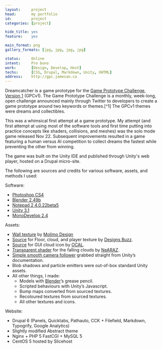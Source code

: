 ```yaml
---
layout:     project
head:       my portfolio
id:         project
categories: [project]

hide_title: yes
feature:    yes

main_format: png
gallery_formats: [jpg, jpg, jpg, jpg]

status:     Online
intent:     Pro bono
work:       [Design, Develop, Host]
techs:      [CSS, Drupal, Markdown, Unity, XHTML]
address:    http://gpc.jamesan.ca
---
```

Dreamcatcher is a game prototype for the [Game Prototype Challenge, Version 1](http://gameprototypechallenge.com/v1) (GPCv1). The Game Prototype Challenge is a monthly, week-long, open challenge announced mainly through Twitter to developers to create a game prototype around two keywords or themes.[^1] The GPCv1 themes were dreams and collectibles.

This was a whimsical first attempt at a game prototype. My attempt (and first attempt at using most of the software tools and first time putting into practice concepts like shaders, collisions, and meshes) was the solo mode game released Nov 22. Subsequent improvements resulted in a game featuring a human versus AI competition to collect dreams the fastest while preventing the other from winning.

The game was built on the Unity IDE and published through Unity's web player, hosted on a Drupal micro-site.

The following are sources and credits for various software, assets, and methods I used:

Software:

- [Photoshop CS4](http://www.adobe.com/products/photoshop/)
- [Blender 2.49b](http://www.blender.org/development/release-logs/blender-249/)
- [Notepad 2 4.0.22beta5](http://code.kliu.org/misc/notepad2/)
- [Unity 3.1](http://unity3d.com/unity/whats-new/unity-3.1)
- [MonoDevelop 2.4](http://monodevelop.com/Download/MonoDevelop_2.4_Released)

Assets:

- [Wall texture](http://www.molimodesign.com/wp-content/uploads/2010/07/Dynamic-And-Innovative-Company-Impronta-Ceramiche.-1.jpg) by [Molimo Design](http://www.molimodesign.com/)
- [Source](http://www.designsbuzz.com/wp-content/uploads/2009/10/texture_green_swirls_paper_by_enchantedgal_stock.jpg) for Floor, cloud, and player texture by [Designs Buzz](http://www.designsbuzz.com/).
- [Source](http://www.clker.com/clipart-2808.html) for GUI cloud icon by [OCAL](http://www.clker.com/profile-1068.html).
- [Transparent shader](http://www.unifycommunity.com/wiki/index.php?title=AlphaVertexLitZ) for the falling clouds by [NeARAZ](http://www.unifycommunity.com/wiki/index.php?title=User:NeARAZ "Aras Pranckevicius").
- [Simple smooth camera follower](http://unity3d.com/support/documentation/ScriptReference/Mathf.SmoothDampAngle.html) grabbed straight from Unity’s documentation.
- Blob shadows and particle emitters were out-of-box standard Unity assets.
- All other things, I made:
  - Models with [Blender](http://www.blender.org/development/release-logs/blender-249/ "Blender 2.49b")’s grease pencil.
  - Scripted behaviours with Unity’s Javascript.
  - Bump maps converted from sourced textures.
  - Recoloured textures from sourced textures.
  - All other textures and icons.

Website:

- Drupal 6 (Panels, Quicktabs, Pathauto, CCK + Filefield, Markdown, Typogrify, Google Analytics)
- Slightly modified Abstract theme
- Nginx + PHP 5 FastCGI + MySQL 5
- CentOS 5 hosted by Slicehost